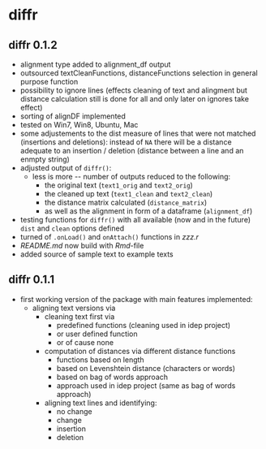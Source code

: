# diffr

## diffr 0.1.2

- alignment type added to alignment_df output
- outsourced textCleanFunctions, distanceFunctions selection in general purpose function
- possibility to ignore lines (effects cleaning of text and alingment but distance calculation still is done for all and only later on ignores take effect)
- sorting of alignDF implemented 
- tested on Win7, Win8, Ubuntu, Mac
- some adjustements to the dist measure of lines that were not matched (insertions and deletions): instead of `NA` there will be a distance adequate to an insertion / deletion (distance between a line and an enmpty string)
- adjusted output of `diffr()`: 
    - less is more -- number of outputs reduced to the following: 
        - the original text (`text1_orig` and `text2_orig`)
        - the cleaned up text (`text1_clean` and `text2_clean`)
        - the distance matrix calculated (`distance_matrix`)
        - as well as the alignment in form of a dataframe (`alignment_df`)
- testing functions for `diffr()` with all available (now and in the future) `dist` and `clean` options defined
- turned of `.onLoad()` and `onAttach()` functions in *zzz.r*
- *README.md* now build with *Rmd*-file
- added source of sample text to example texts

## diffr 0.1.1

- first working version of the package with main features implemented:
    * aligning text versions via
        - cleaning text first via 
            * predefined functions (cleaning used in idep project)
            * or user defined function
            * or of cause none
        - computation of distances via different distance functions
            * functions based on length 
            * based on Levenshtein distance (characters or words)
            * based on bag of words approach 
            * approach used in idep project (same as bag of words approach)
        - aligning text lines and identifying:
            * no change
            * change
            * insertion
            * deletion
        
    

